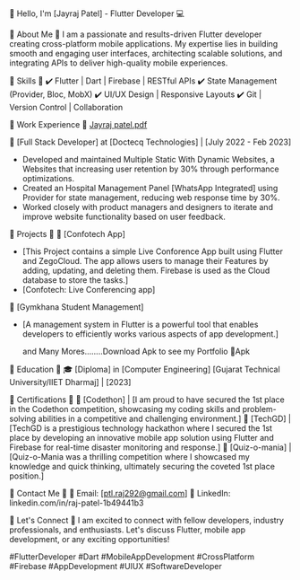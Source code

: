 👋 Hello, I'm [Jayraj Patel] - Flutter Developer 💻

🔹 About Me 🔹
I am a passionate and results-driven Flutter developer creating cross-platform mobile applications. My expertise lies in building smooth and engaging user interfaces, architecting scalable solutions, and integrating APIs to deliver high-quality mobile experiences.

🔹 Skills 🔹
✔️ Flutter | Dart | Firebase | RESTful APIs
✔️ State Management (Provider, Bloc, MobX)
✔️ UI/UX Design | Responsive Layouts
✔️ Git | Version Control | Collaboration

🔹 Work Experience 🔹
[Jayraj patel.pdf](https://github.com/raj19o6/imjayraj/files/12485541/Jayraj.patel.pdf)


📍 [Full Stack Developer] at [Doctecq Technologies] | [July 2022 - Feb 2023]
- Developed and maintained Multiple Static With Dynamic Websites, a Websites that increasing user retention by 30% through performance optimizations.
- Created an Hospital Management Panel [WhatsApp Integrated] using Provider for state management, reducing web response time by 30%.
- Worked closely with product managers and designers to iterate and improve website functionality based on user feedback.

🔹 Projects 🔹
📱 [Confotech App]
- [This Project contains a simple Live Conforence App built using Flutter and ZegoCloud. The app allows users to manage their Features by adding, updating, and deleting them. Firebase is used as the Cloud database to store the tasks.]
- [Confotech: Live Conferencing app]

📱 [Gymkhana Student Management]
- [A management system in Flutter is a powerful tool that enables developers to efficiently works various aspects of app development.]

  and Many Mores........Download Apk to see my Portfolio
  📱Apk
  

🔹 Education 🔹
🎓 [Diploma] in [Computer Engineering]
[Gujarat Technical University/IIET Dharmaj] | [2023]

🔹 Certifications 🔹
📜 [Codethon] | [I am proud to have secured the 1st place in the Codethon competition, showcasing my coding skills and problem-solving abilities in a competitive and challenging environment.]
📜 [TechGD] | [TechGD is a prestigious technology hackathon where I secured the 1st place by developing an innovative mobile app solution using Flutter and Firebase for real-time disaster monitoring and response.]
📜 [Quiz-o-mania] | [Quiz-o-Mania was a thrilling competition where I showcased my knowledge and quick thinking, ultimately securing the coveted 1st place position.]

🔹 Contact Me 🔹
📧 Email: [ptl.raj292@gmail.com]
🔗 LinkedIn: linkedin.com/in/raj-patel-1b49441b3

🔹 Let's Connect 🔹
I am excited to connect with fellow developers, industry professionals, and enthusiasts. Let's discuss Flutter, mobile app development, or any exciting opportunities!

#FlutterDeveloper #Dart #MobileAppDevelopment #CrossPlatform #Firebase #AppDevelopment #UIUX #SoftwareDeveloper
